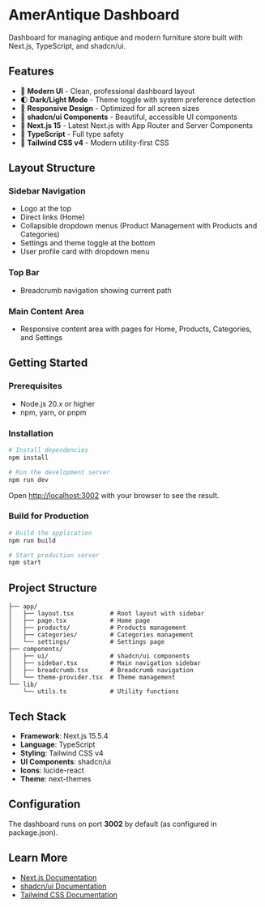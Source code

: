 # AmerAntique Dashboard

Dashboard for managing antique and modern furniture store built with Next.js, TypeScript, and shadcn/ui.

## Features

- 🎨 **Modern UI** - Clean, professional dashboard layout
- 🌓 **Dark/Light Mode** - Theme toggle with system preference detection
- 📱 **Responsive Design** - Optimized for all screen sizes
- 🧩 **shadcn/ui Components** - Beautiful, accessible UI components
- 🚀 **Next.js 15** - Latest Next.js with App Router and Server Components
- 📝 **TypeScript** - Full type safety
- 🎯 **Tailwind CSS v4** - Modern utility-first CSS

## Layout Structure

### Sidebar Navigation
- Logo at the top
- Direct links (Home)
- Collapsible dropdown menus (Product Management with Products and Categories)
- Settings and theme toggle at the bottom
- User profile card with dropdown menu

### Top Bar
- Breadcrumb navigation showing current path

### Main Content Area
- Responsive content area with pages for Home, Products, Categories, and Settings

## Getting Started

### Prerequisites
- Node.js 20.x or higher
- npm, yarn, or pnpm

### Installation

```bash
# Install dependencies
npm install

# Run the development server
npm run dev
```

Open [http://localhost:3002](http://localhost:3002) with your browser to see the result.

### Build for Production

```bash
# Build the application
npm run build

# Start production server
npm start
```

## Project Structure

```
├── app/
│   ├── layout.tsx          # Root layout with sidebar
│   ├── page.tsx            # Home page
│   ├── products/           # Products management
│   ├── categories/         # Categories management
│   └── settings/           # Settings page
├── components/
│   ├── ui/                 # shadcn/ui components
│   ├── sidebar.tsx         # Main navigation sidebar
│   ├── breadcrumb.tsx      # Breadcrumb navigation
│   └── theme-provider.tsx  # Theme management
└── lib/
    └── utils.ts            # Utility functions
```

## Tech Stack

- **Framework**: Next.js 15.5.4
- **Language**: TypeScript
- **Styling**: Tailwind CSS v4
- **UI Components**: shadcn/ui
- **Icons**: lucide-react
- **Theme**: next-themes

## Configuration

The dashboard runs on port **3002** by default (as configured in package.json).

## Learn More

- [Next.js Documentation](https://nextjs.org/docs)
- [shadcn/ui Documentation](https://ui.shadcn.com)
- [Tailwind CSS Documentation](https://tailwindcss.com/docs)
